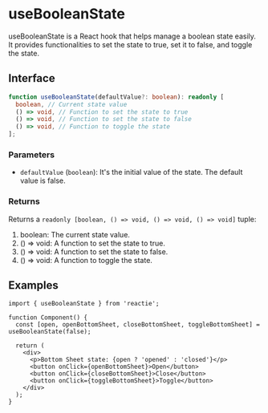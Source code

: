 # useBooleanState

useBooleanState is a React hook that helps manage a boolean state easily. It provides functionalities to set the state to true, set it to false, and toggle the state.

## Interface

```ts
function useBooleanState(defaultValue?: boolean): readonly [
  boolean, // Current state value
  () => void, // Function to set the state to true
  () => void, // Function to set the state to false
  () => void, // Function to toggle the state
];
```

### Parameters

- `defaultValue` (`boolean`): It's the initial value of the state. The default value is false.

### Returns

Returns a `readonly [boolean, () => void, () => void, () => void]` tuple:

1. boolean: The current state value.
2. () => void: A function to set the state to true.
3. () => void: A function to set the state to false.
4. () => void: A function to toggle the state.

## Examples

```tsx
import { useBooleanState } from 'reactie';

function Component() {
  const [open, openBottomSheet, closeBottomSheet, toggleBottomSheet] = useBooleanState(false);

  return (
    <div>
      <p>Bottom Sheet state: {open ? 'opened' : 'closed'}</p>
      <button onClick={openBottomSheet}>Open</button>
      <button onClick={closeBottomSheet}>Close</button>
      <button onClick={toggleBottomSheet}>Toggle</button>
    </div>
  );
}
```
